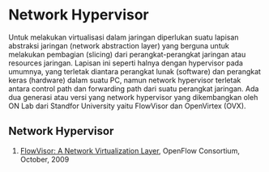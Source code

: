 # Network Hypervisor

Untuk melakukan virtualisasi dalam jaringan diperlukan suatu lapisan abstraksi jaringan (network abstraction layer) yang berguna untuk melakukan pembagian (slicing) dari perangkat-perangkat jaringan atau resources jaringan. Lapisan ini seperti halnya dengan hypervisor pada umumnya, yang terletak diantara perangkat lunak (software) dan perangkat keras (hardware) dalam suatu PC, namun network hypervisor terletak antara control path dan forwarding path dari suatu perangkat jaringan. Ada dua generasi atau versi yang network hypervisor yang dikembangkan oleh ON Lab dari Standfor University yaitu FlowVisor dan OpenVirtex (OVX).


## Network Hypervisor

1. [FlowVisor: A Network Virtualization Layer](http://archive.openflow.org/downloads/technicalreports/openflow-tr-2009-1-flowvisor.pdf), OpenFlow Consortium, October, 2009

